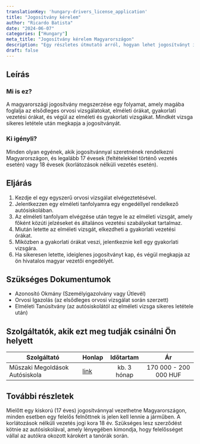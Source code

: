 ```yaml
---
translationKey: 'hungary-drivers_license_application'
title: "Jogosítvány kérelem"
author: "Ricardo Batista"
date: "2024-06-07"
categories: ["Hungary"]
meta_title: "Jogosítvány kérelem Magyarországon"
description: "Egy részletes útmutató arról, hogyan lehet jogosítványt igényelni Magyarországon."
draft: false
---
```


## Leírás
### Mi is ez?
A magyarországi jogosítvány megszerzése egy folyamat, amely magába foglalja az elsődleges orvosi vizsgálatokat, elméleti órákat, gyakorlati vezetési órákat, és végül az elméleti és gyakorlati vizsgákat. Mindkét vizsga sikeres letétele után megkapja a jogosítványát.

### Ki igényli?
Minden olyan egyének, akik jogosítvánnyal szeretnének rendelkezni Magyarországon, és legalább 17 évesek (feltételekkel történő vezetés esetén) vagy 18 évesek (korlátozások nélküli vezetés esetén).

## Eljárás
1. Kezdje el egy egyszerű orvosi vizsgálat elvégeztetésével.
2. Jelentkezzen egy elméleti tanfolyamra egy engedéllyel rendelkező autósiskolában.
3. Az elméleti tanfolyam elvégzése után tegye le az elméleti vizsgát, amely főként közúti jelzéseket és általános vezetési szabályokat tartalmaz.
4. Miután letette az elméleti vizsgát, elkezdheti a gyakorlati vezetési órákat.
5. Miközben a gyakorlati órákat veszi, jelentkeznie kell egy gyakorlati vizsgára.
6. Ha sikeresen letette, ideiglenes jogosítványt kap, és végül megkapja az ön hivatalos magyar vezetői engedélyét.

## Szükséges Dokumentumok
* Azonosító Okmány (Személyigazolvány vagy Útlevél)
* Orvosi Igazolás (az elsődleges orvosi vizsgálat során szerzett)
* Elméleti Tanúsítvány (az autósiskolától az elméleti vizsga sikeres letétele után)

## Szolgáltatók, akik ezt meg tudják csinálni Ön helyett

| Szolgáltató     |     Honlap     |     Időtartam    |       Ár      |
| --------------- | --------------- |  :-------------: | :-------------: |
| Műszaki Megoldások Autósiskola | [link](https://Muszaki-Megoldasok.com)  | kb. 3 hónap |  170 000 - 200 000 HUF |

## További részletek
Mielőtt egy kiskorú (17 éves) jogosítvánnyal vezethetne Magyarországon, minden esetben egy felelős felnőttnek is jelen kell lennie a járműben. A korlátozások nélküli vezetés jogi kora 18 év. Szükséges lesz szerződést kötnie az autósiskolával, amely lényegében kimondja, hogy felelősséget vállal az autókra okozott károkért a tanórák során.